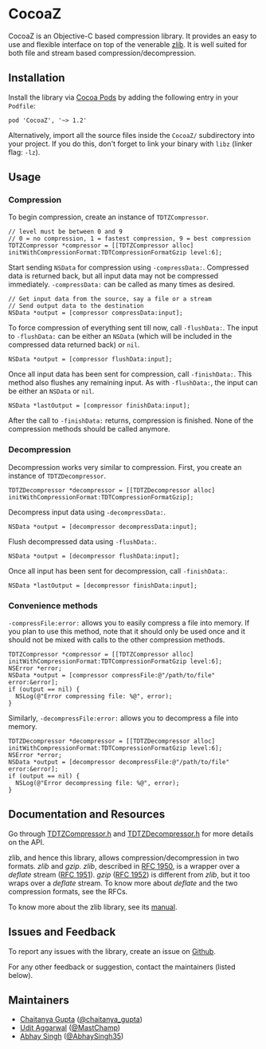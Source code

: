 # CocoaZ

CocoaZ is an Objective-C based compression library. It provides an easy to use and flexible interface on top of the venerable [zlib][]. It is well suited for both file and stream based compression/decompression.

## Installation

Install the library via [Cocoa Pods][] by adding the following entry in your `Podfile`:

    pod 'CocoaZ', '~> 1.2'

Alternatively, import all the source files inside the `CocoaZ/` subdirectory into your project. If you do this, don't forget to link your binary with `libz` (linker flag: `-lz`).

## Usage

### Compression

To begin compression, create an instance of `TDTZCompressor`.

    // level must be between 0 and 9
    // 0 = no compression, 1 = fastest compression, 9 = best compression
    TDTZCompressor *compressor = [[TDTZCompressor alloc] initWithCompressionFormat:TDTCompressionFormatGzip level:6];

Start sending `NSData` for compression using `-compressData:`. Compressed data is returned back, but all input data may not be compressed immediately. `-compressData:` can be called as many times as desired.

    // Get input data from the source, say a file or a stream
    // Send output data to the destination
    NSData *output = [compressor compressData:input];

To force compression of everything sent till now, call `-flushData:`. The input to `-flushData:` can be either an `NSData` (which will be included in the compressed data returned back) or `nil`.

    NSData *output = [compressor flushData:input];

Once all input data has been sent for compression, call `-finishData:`. This method also flushes any remaining input. As with `-flushData:`, the input can be either an `NSData` or `nil`.

    NSData *lastOutput = [compressor finishData:input];

After the call to `-finishData:` returns, compression is finished. None of the compression methods should be called anymore.

### Decompression

Decompression works very similar to compression. First, you create an instance of `TDTZDecompressor`.

    TDTZDecompressor *decompressor = [[TDTZDecompressor alloc] initWithCompressionFormat:TDTCompressionFormatGzip];

Decompress input data using `-decompressData:`.

    NSData *output = [decompressor decompressData:input];

Flush decompressed data using `-flushData:`.

    NSData *output = [decompressor flushData:input];

Once all input has been sent for decompression, call `-finishData:`.

    NSData *lastOutput = [decompressor finishData:input];

### Convenience methods

`-compressFile:error:` allows you to easily compress a file into memory. If you plan to use this method, note that it should only be used once and it should not be mixed with calls to the other compression methods.

    TDTZCompressor *compressor = [[TDTZCompressor alloc] initWithCompressionFormat:TDTCompressionFormatGzip level:6];
    NSError *error;
    NSData *output = [compressor compressFile:@"/path/to/file" error:&error];
    if (output == nil) {
      NSLog(@"Error compressing file: %@", error);
    }

Similarly, `-decompressFile:error:` allows you to decompress a file into memory.

    TDTZDecompressor *decompressor = [[TDTZDecompressor alloc] initWithCompressionFormat:TDTCompressionFormatGzip level:6];
    NSError *error;
    NSData *output = [decompressor decompressFile:@"/path/to/file" error:&error];
    if (output == nil) {
      NSLog(@"Error decompressing file: %@", error);
    }

## Documentation and Resources

Go through [TDTZCompressor.h](CocoaZ/TDTZCompressor.h) and [TDTZDecompressor.h](CocoaZ/TDTZDecompressor.h) for more details on the API.

zlib, and hence this library, allows compression/decompression in two formats. _zlib_ and _gzip_. _zlib_, described in [RFC 1950][], is a wrapper over a _deflate_ stream ([RFC 1951][]). _gzip_ ([RFC 1952][]) is different from _zlib_, but it too wraps over a _deflate_ stream. To know more about _deflate_ and the two compression formats, see the RFCs.

To know more about the zlib library, see its [manual][zlib manual].

## Issues and Feedback

To report any issues with the library, create an issue on [Github](https://github.com/talk-to/CocoaZ/issues).

For any other feedback or suggestion, contact the maintainers (listed below).

## Maintainers

* [Chaitanya Gupta](https://github.com/chaitanyagupta) ([@chaitanya_gupta](https://twitter.com/chaitanya_gupta))
* [Udit Aggarwal](https://github.com/uditiiita) ([@MastChamp](https://twitter.com/MastChamp))
* [Abhay Singh](https://github.com/AbhaySingh) ([@AbhaySingh35](https://twitter.com/AbhaySingh35))

[zlib]: http://zlib.net/
[zlib manual]: http://zlib.net/manual.html
[RFC 1950]: http://tools.ietf.org/html/rfc1950
[RFC 1951]: http://tools.ietf.org/html/rfc1951
[RFC 1952]: http://tools.ietf.org/html/rfc1952
[Cocoa Pods]: http://cocoapods.org/
